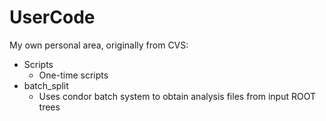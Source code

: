UserCode
========

My own personal area, originally from CVS:  
- Scripts
  * One-time scripts  
- batch_split
  * Uses condor batch system to obtain analysis files from input ROOT trees 


